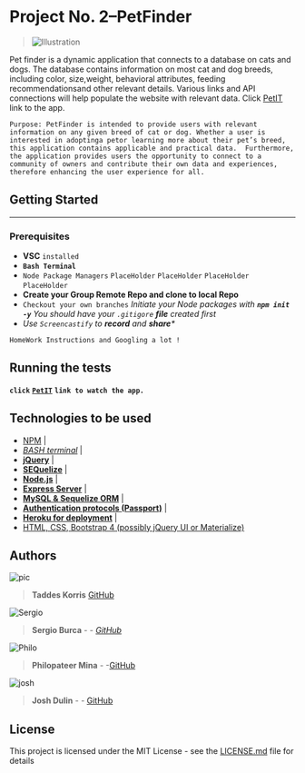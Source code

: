 # Project No. 2–PetFinder
> ![Illustration](https://www.petlove.love/wp-content/uploads/2017/01/cat_dog_icon.png)

Pet finder is a dynamic application that connects to a database on cats and dogs.  The database contains information on most cat and dog breeds, including color, size,weight, behavioral attributes, feeding recommendationsand other relevant details. Various links and API connections will help populate the website with relevant data.
Click  [PetIT]()  link to the app.

```
Purpose: PetFinder is intended to provide users with relevant information on any given breed of cat or dog. Whether a user is interested in adoptinga petor learning more about their pet’s breed, this application contains applicable and practical data.  Furthermore, the application provides users the opportunity to connect to a community of owners and contribute their own data and experiences, therefore enhancing the user experience for all.
```

## Getting Started
____
> 
### Prerequisites
* **VSC** `installed`
* **`Bash Terminal`**
* `Node Package Managers`
`PlaceHolder`
`PlaceHolder`
`PlaceHolder`
`PlaceHolder`
* **Create your Group Remote Repo and clone to local Repo**
* `Checkout your own branches`
_Initiate your Node packages with **`npm init -y`**_
_You should have your `.gitigore` **file** created first_
* _Use `Screencastify` to **record** and **share***_

```
HomeWork Instructions and Googling a lot !
```


## Running the tests

**`click`** [**`PetIT`**]() **`link to watch the app.`** 

## Technologies to be used

* [NPM]() |
* [_BASH terminal_]() | 
* [**jQuery**]() |
*  [**SEQuelize**]() |
*  [**Node.js**]() |
*  [**Express Server**]() |
*  [**MySQL & Sequelize ORM**]() |
*  [**Authentication protocols (Passport)**]() |
*  [**Heroku for deployment**]() |
*  [HTML, CSS, Bootstrap 4 (possibly jQuery UI or Materialize)]()
## Authors
![pic](http://www.alyvea.com/images/presentation-icon.png)
> **Taddes Korris** [GitHub](https://github.com/taddes)

![Sergio](https://www.shareicon.net/data/128x128/2016/03/24/738611_people_512x512.png)
> **Sergio Burca** - - [*GitHub*](https://github.com/mecaniser)

![Philo](https://www.shareicon.net/data/128x128/2016/03/26/739770_people_512x512.png)
>**Philopateer Mina** - -[GitHub](https://github.com/pmina)

![josh](https://www.shareicon.net/data/128x128/2016/04/24/754632_people_512x512.png)
>**Josh Dulin** - - [GitHub](https://github.com/jzdulin)

## License

This project is licensed under the MIT License - see the [LICENSE.md](LICENSE.md) file for details





